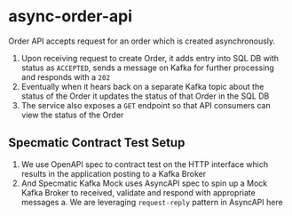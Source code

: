 # async-order-api
Order API accepts request for an order which is created asynchronously.
1. Upon receiving request to create Order, it adds entry into SQL DB with status as `ACCEPTED`, sends a message on Kafka for further processing and responds with a `202`
2. Eventually when it hears back on a separate Kafka topic about the status of the Order it updates the status of that Order in the SQL DB
3. The service also exposes a `GET` endpoint so that API consumers can view the status of the Order

## Specmatic Contract Test Setup
1. We use OpenAPI spec to contract test on the HTTP interface which results in the application posting to a Kafka Broker
2. And Specmatic Kafka Mock uses AsyncAPI spec to spin up a Mock Kafka Broker to received, validate and respond with appropriate messages
  a. We are leveraging `request-reply` pattern in AsyncAPI here
